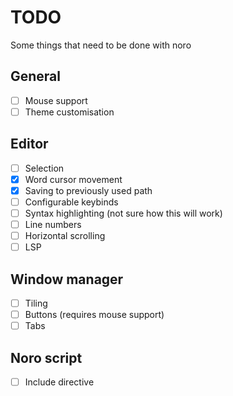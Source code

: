 # TODO
Some things that need to be done with noro

## General
- [ ] Mouse support
- [ ] Theme customisation

## Editor
- [ ] Selection
- [X] Word cursor movement
- [X] Saving to previously used path
- [ ] Configurable keybinds
- [ ] Syntax highlighting (not sure how this will work)
- [ ] Line numbers
- [ ] Horizontal scrolling
- [ ] LSP

## Window manager
- [ ] Tiling
- [ ] Buttons (requires mouse support)
- [ ] Tabs

## Noro script
- [ ] Include directive

